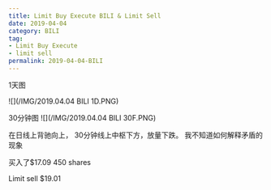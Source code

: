 ```yaml
---
title: Limit Buy Execute BILI & Limit Sell
date: 2019-04-04
category: BILI
tag:
- Limit Buy Execute
- limit sell
permalink: 2019-04-04-BILI
---
```

1天图

![](/IMG/2019.04.04 BILI 1D.PNG)


30分钟图
![](/IMG/2019.04.04 BILI 30F.PNG)

在日线上背驰向上， 30分钟线上中枢下方，放量下跌。 我不知道如何解释矛盾的现象

买入了$\$$17.09 450 shares

Limit sell $\$$19.01
